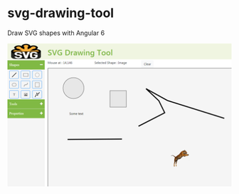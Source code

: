 # svg-drawing-tool
Draw SVG shapes with Angular 6

![Screenshot](src/assets/pictures/screenshot-1.PNG)
